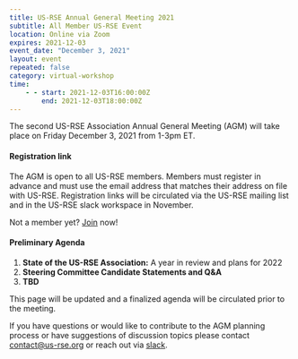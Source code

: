 ```yaml
---
title: US-RSE Annual General Meeting 2021
subtitle: All Member US-RSE Event
location: Online via Zoom
expires: 2021-12-03
event_date: "December 3, 2021"
layout: event
repeated: false
category: virtual-workshop
time:
    - - start: 2021-12-03T16:00:00Z
        end: 2021-12-03T18:00:00Z
---
```


The second US-RSE Association Annual General Meeting (AGM) will take place on Friday December 3, 2021 from 1-3pm ET.

#### Registration link

The AGM is open to all US-RSE members.
Members must register in advance and must use the email address that matches their address on file with US-RSE. 
Registration links will be circulated via the US-RSE mailing list and in the US-RSE slack workspace in November.

Not a member yet? [Join](https://us-rse.org/join/) now!

#### Preliminary Agenda

1. **State of the US-RSE Association:** A year in review and plans for 2022
1. **Steering Committee Candidate Statements and Q&A**
1. **TBD**

This page will be updated and a finalized agenda will be circulated prior to the meeting.

If you have questions or would like to contribute to the AGM planning process or have suggestions of discussion topics please contact contact@us-rse.org or reach out via [slack](https://usrse.slack.com/).
